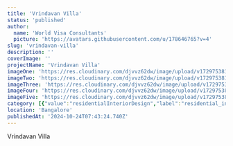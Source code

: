 ```yaml
---
title: 'Vrindavan Villa'
status: 'published'
author:
  name: 'World Visa Consultants'
  picture: 'https://avatars.githubusercontent.com/u/178646765?v=4'
slug: 'vrindavan-villa'
description: ''
coverImage: ''
projectName: 'Vrindavan Villa'
imageOne: 'https://res.cloudinary.com/djvvz62dw/image/upload/v1729753815/greywall/projects/Vrindavan%20Villa/vrindavan-1_qd7t9c.jpg'
imageTwo: 'https://res.cloudinary.com/djvvz62dw/image/upload/v1729753816/greywall/projects/Vrindavan%20Villa/vrindavan-3_taiw3v.jpg'
imageThree: 'https://res.cloudinary.com/djvvz62dw/image/upload/v1729753816/greywall/projects/Vrindavan%20Villa/vrindavan-10_vf1pjc.jpg'
imageFour: 'https://res.cloudinary.com/djvvz62dw/image/upload/v1729753816/greywall/projects/Vrindavan%20Villa/vrindavan-11_apkivg.jpg'
imageFive: 'https://res.cloudinary.com/djvvz62dw/image/upload/v1729753824/greywall/projects/Vrindavan%20Villa/vrindavan-6_ekumlc.png'
category: [{"value":"residentialInteriorDesign","label":"residential_interior_design"}]
location: 'Bangalore'
publishedAt: '2024-10-24T07:43:24.740Z'
---
```


Vrindavan Villa